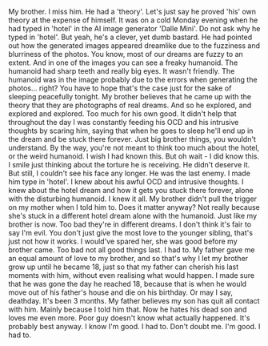 My brother. I miss him. He had a 'theory'. Let's just say he proved 'his' own theory at the expense of himself. It was on a cold Monday evening when he had typed in 'hotel' in the AI image generator 'Dalle Mini'. Do not ask why he typed in 'hotel'. But yeah, he's a clever, yet dumb bastard. He had pointed out how the generated images appeared dreamlike due to the fuzziness and blurriness of the photos. You know, most of our dreams are fuzzy to an extent. And in one of the images you can see a freaky humanoid. The humanoid had sharp teeth and really big eyes. It wasn't friendly. The humanoid was in the image probably due to the errors when generating the photos... right? You have to hope that's the case just for the sake of sleeping peacefully tonight. My brother believes that he came up with the theory that they are photographs of real dreams. And so he explored, and explored and explored. Too much for his own good. It didn't help that throughout the day I was constantly feeding his OCD and his intrusive thoughts by scaring him, saying that when he goes to sleep he'll end up in the dream and be stuck there forever. Just big brother things, you wouldn't understand. By the way, you're not meant to think too much about the hotel, or the weird humanoid. I wish I had known this. But oh wait - I did know this. I smile just thinking about the torture he is receiving. He didn't deserve it. But still, I couldn't see his face any longer. He was the last enemy. I made him type in 'hotel'. I knew about his awful OCD and intrusive thoughts. I knew about the hotel dream and how it gets you stuck there forever, alone with the disturbing humanoid. I knew it all. My brother didn't pull the trigger on my mother when I told him to. Does it matter anyway? Not really because she's stuck in a different hotel dream alone with the humanoid. Just like my brother is now. Too bad they're in different dreams. I don't think it's fair to say I'm evil. You don't just give the most love to the younger sibling, that's just not how it works. I would've spared her, she was good before my brother came. Too bad not all good things last. I had to. My father gave me an equal amount of love to my brother, and so that's why I let my brother grow up until he became 18, just so that my father can cherish his last moments with him, without even realising what would happen. I made sure that he was gone the day he reached 18, because that is when he would move out of his father's house and die on his birthday. Or may I say, deathday. It's been 3 months. My father believes my son has quit all contact with him. Mainly because I told him that. Now he hates his dead son and loves me even more. Poor guy doesn't know what actually happened. It's probably best anyway. I know I'm good. I had to. Don't doubt me. I'm good. I had to.